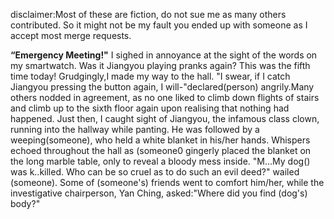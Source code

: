 disclaimer:Most of these are fiction, do not sue me as many others contributed. So it might not be my fault you ended up with someone as I accept most merge requests.


**“Emergency Meeting!"**
   I sighed in annoyance at the sight of the words on my smartwatch. Was it Jiangyou playing pranks again? This was the fifth time today! Grudgingly,I made my way to the hall.        "I swear, if I catch Jiangyou pressing the button again, I will-"declared(person) angrily.Many others nodded in agreement, as no one liked to climb down flights of stairs and climb up to the sixth floor again upon realising that nothing had happened. Just then, I caught sight of Jiangyou, the infamous class clown, running into the hallway while panting.
    He was followed by a weeping(someone), who held a white blanket in his/her hands. Whispers echoed throughout the hall as (someone0 gingerly placed the  blanket on the long marble table, only to reveal a bloody mess inside.
    "M...My dog() was k..killed. Who can be so cruel as to do such an evil deed?" wailed (someone).
     Some of (someone's) friends went to comfort him/her, while the investigative chairperson, Yan Ching, asked:"Where did you find (dog's) body?"
